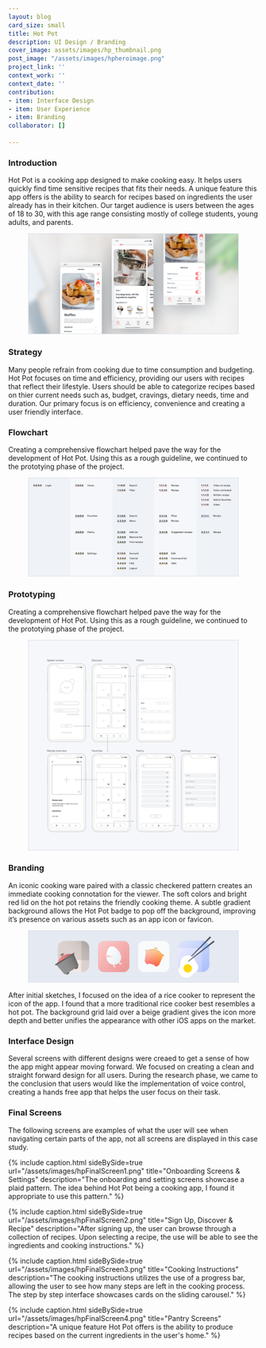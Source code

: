 ```yaml
---
layout: blog
card_size: small
title: Hot Pot
description: UI Design / Branding
cover_image: assets/images/hp_thumbnail.png
post_image: "/assets/images/hpheroimage.png"
project_link: ''
context_work: ''
context_date: ''
contribution:
- item: Interface Design
- item: User Experience
- item: Branding
collaborator: []

---
```

### Introduction

Hot Pot is a cooking app designed to make cooking easy. It helps users quickly find time sensitive recipes that fits their needs. A unique feature this app offers is the ability to search for recipes based on ingredients the user already has in their kitchen. Our target audience is users between the ages of 18 to 30, with this age range consisting mostly of college students, young adults, and parents.

<figure> <img src="/assets/images/hpIntroImage.png" alt="hero image"> </figure>

### Strategy

Many people refrain from cooking due to time consumption and budgeting. Hot Pot focuses on time and efficiency, providing our users with recipes that reflect their lifestyle. Users should be able to categorize recipes based on thier current needs such as, budget, cravings, dietary needs, time and duration. Our primary focus is on efficiency, convenience and creating a user friendly interface.

### Flowchart

Creating a comprehensive flowchart helped pave the way for the development of Hot Pot. Using this as a rough guideline, we continued to the prototying phase of the project.

<figure> <img src="/assets/images/hpFlowchart.png" alt="flowchart"> </figure>

### Prototyping

Creating a comprehensive flowchart helped pave the way for the development of Hot Pot. Using this as a rough guideline, we continued to the prototying phase of the project.

<figure> <img src="/assets/images/hpPrototyping.png" alt="flowchart"> </figure>

### Branding

An iconic cooking ware paired with a classic checkered pattern creates an immediate cooking connotation for the viewer. The soft colors and bright red lid on the hot pot retains the friendly cooking theme. A subtle gradient background allows the Hot Pot badge to pop off the background, improving it’s presence on various assets such as an app icon or favicon.

<figure> <img src="/assets/images/hpIcons.png" alt="flowchart"> </figure>

After initial sketches, I focused on the idea of a rice cooker to represent the icon of the app. I found that a more traditional rice cooker best resembles a hot pot. The background grid laid over a beige gradient gives the icon more depth and better unifies the appearance with other iOS apps on the market.

### Interface Design

Several screens with different designs were creaed to get a sense of how the app might appear moving forward. We focused on creating a clean and straight forward design for all users. During the research phase, we came to the conclusion that users would like the implementation of voice control, creating a hands free app that helps the user focus on their task.

### Final Screens

The following screens are examples of what the user will see when navigating certain parts of the app, not all screens are displayed in this case study.

{% include caption.html sideBySide=true url="/assets/images/hpFinalScreen1.png" title="Onboarding Screens & Settings" description="The onboarding and setting screens showcase a plaid pattern. The idea behind Hot Pot being a cooking app, I found it appropriate to use this pattern." %}

{% include caption.html sideBySide=true url="/assets/images/hpFinalScreen2.png" title="Sign Up, Discover & Recipe" description="After signing up, the user can browse through a collection of recipes. Upon selecting a recipe, the use will be able to see the ingredients and cooking instructions." %}

{% include caption.html sideBySide=true url="/assets/images/hpFinalScreen3.png" title="Cooking Instructions" description="The cooking instructions utilizes the use of a progress bar, allowing the user to see how many steps are left in the cooking process. The step by step interface showcases cards on the sliding carousel." %}

{% include caption.html sideBySide=true url="/assets/images/hpFinalScreen4.png" title="Pantry Screens" description="A unique feature Hot Pot offers is the ability to produce recipes based on the current ingredients in the user's home." %}